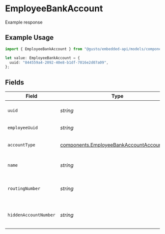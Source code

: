 # EmployeeBankAccount

Example response

## Example Usage

```typescript
import { EmployeeBankAccount } from "@gusto/embedded-api/models/components/employeebankaccount.js";

let value: EmployeeBankAccount = {
  uuid: "844559a4-2092-40e8-b1df-7016e2d07a09",
};
```

## Fields

| Field                                                                                                  | Type                                                                                                   | Required                                                                                               | Description                                                                                            |
| ------------------------------------------------------------------------------------------------------ | ------------------------------------------------------------------------------------------------------ | ------------------------------------------------------------------------------------------------------ | ------------------------------------------------------------------------------------------------------ |
| `uuid`                                                                                                 | *string*                                                                                               | :heavy_check_mark:                                                                                     | UUID of the bank account                                                                               |
| `employeeUuid`                                                                                         | *string*                                                                                               | :heavy_minus_sign:                                                                                     | UUID of the employee                                                                                   |
| `accountType`                                                                                          | [components.EmployeeBankAccountAccountType](../../models/components/employeebankaccountaccounttype.md) | :heavy_minus_sign:                                                                                     | Bank account type                                                                                      |
| `name`                                                                                                 | *string*                                                                                               | :heavy_minus_sign:                                                                                     | Name for the bank account                                                                              |
| `routingNumber`                                                                                        | *string*                                                                                               | :heavy_minus_sign:                                                                                     | The bank account's routing number                                                                      |
| `hiddenAccountNumber`                                                                                  | *string*                                                                                               | :heavy_minus_sign:                                                                                     | Masked bank account number                                                                             |
